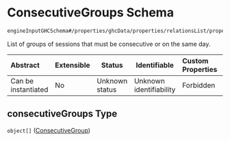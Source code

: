 # ConsecutiveGroups Schema

```txt
engineInputGHCSchema#/properties/ghcData/properties/relationsList/properties/consecutiveGroups
```

List of groups of sessions that must be consecutive or on the same day.


| Abstract            | Extensible | Status         | Identifiable            | Custom Properties | Additional Properties | Access Restrictions | Defined In                                                         |
| :------------------ | ---------- | -------------- | ----------------------- | :---------------- | --------------------- | ------------------- | ------------------------------------------------------------------ |
| Can be instantiated | No         | Unknown status | Unknown identifiability | Forbidden         | Allowed               | none                | [ghc.schema.json\*](../out/ghc.schema.json "open original schema") |

## consecutiveGroups Type

`object[]` ([ConsecutiveGroup](ghc-properties-ghcdata-properties-relationslist-properties-consecutivegroups-consecutivegroup.md))
